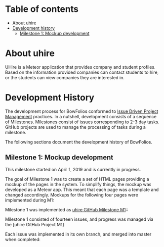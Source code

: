 # Table of contents

* [About uhire](#about-uhire)
* [Development history](#development-history)
  * [Milestone 1: Mockup development](#milestone-1-mockup-development)

# About uhire

UHire is a Meteor application that provides company and student profiles. Based on the information provided companies can contact students to hire, or the students can view companies they are interested in.

# Development History

The development process for BowFolios conformed to [Issue Driven Project Management](http://courses.ics.hawaii.edu/ics314f16/modules/project-management/) practices. In a nutshell, development consists of a sequence of Milestones. Milestones consist of issues corresponding to 2-3 day tasks. GitHub projects are used to manage the processing of tasks during a milestone.  

The following sections document the development history of BowFolios.

## Milestone 1: Mockup development

This milestone started on April 1, 2019 and is currently in progress.

The goal of Milestone 1 was to create a set of HTML pages providing a mockup of the pages in the system. To simplify things, the mockup was developed as a Meteor app. This meant that each page was a template and changed accordingly.
Mockups for the following four pages were implemented during M1:

Milestone 1 was implemented as [uhire GitHub Milestone M1](https://github.com/uhire/uhire/milestone/1)::

Milestone 1 consisted of fourteen issues, and progress was managed via the [uhire GitHub Project M1]

Each issue was implemented in its own branch, and merged into master when completed:










